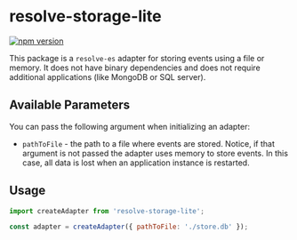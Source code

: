 # **resolve-storage-lite**
[![npm version](https://badge.fury.io/js/resolve-storage-lite.svg)](https://badge.fury.io/js/resolve-storage-lite)

This package is a `resolve-es` adapter for storing events using a file or memory. It does not have binary dependencies and does not require additional applications (like MongoDB or SQL server).

## Available Parameters
You can pass the following argument when initializing an adapter:
* `pathToFile` - the path to a file where events are stored. Notice, if that argument is not passed the adapter uses memory to store events. In this case, all data is lost when an application instance is restarted.

## Usage

```js
import createAdapter from 'resolve-storage-lite';

const adapter = createAdapter({ pathToFile: './store.db' });
```
